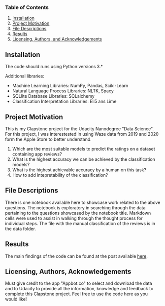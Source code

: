 
### Table of Contents

1. [Installation](#installation)
2. [Project Motivation](#motivation)
3. [File Descriptions](#files)
4. [Results](#results)
5. [Licensing, Authors, and Acknowledgements](#licensing)

## Installation <a name="installation"></a>

The code should runs using Python versions 3.*

Additional libraries:
- Machine Learning Libraries: NumPy, Pandas, Sciki-Learn
- Natural Language Process Libraries: NLTK, Spacy
- SQLlite Database Libraries: SQLalchemy
- Classification Interpretation Libraries: Eli5 ans Lime


## Project Motivation<a name="motivation"></a>

This is my Clapstone project for the Udacity Nanodegree "Data Science".
For this project, I was interestested in using Waze data from 2019 and 2020 form the Apple Store to better understand:

1. Which are the most suitable models to predict the ratings on a dataset containing app reviews?
2. What is the highest accuracy we can be achieved by the classification models?
3. What is the highest achievable accuracy by a human on this task?
4. How to add intepretability of the classification?


## File Descriptions <a name="files"></a>

There is one notebook available here to showcase work related to the above questions.  The notebook is exploratory in searching through the data pertaining to the questions showcased by the notebook title.  Markdown cells were used to assist in walking through the thought process for individual steps.  The file with the manual classification of the reviews is in the data folder.


## Results<a name="results"></a>

The main findings of the code can be found at the post available [here](https://medium.com/@soniafogari/app-rating-prediction-there-is-space-for-interpretation-636821dc276d).

## Licensing, Authors, Acknowledgements<a name="licensing"></a>

Must give credit to the app "Appbot.co" to select and download the data and to Udacity to provide all the information, knowledge and feedback to complete this Clapstone project.
Feel free to use the code here as you would like!
